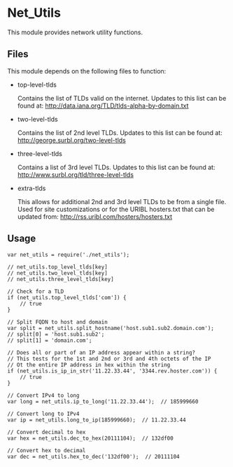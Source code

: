 Net\_Utils
=========

This module provides network utility functions.

Files
-----

This module depends on the following files to function:

* top-level-tlds

  Contains the list of TLDs valid on the internet.
  Updates to this list can be found at:
  http://data.iana.org/TLD/tlds-alpha-by-domain.txt

* two-level-tlds

  Contains the list of 2nd level TLDs.
  Updates to this list can be found at:
  http://george.surbl.org/two-level-tlds

* three-level-tlds

  Contains a list of 3rd level TLDs.
  Updates to this list can be found at:
  http://www.surbl.org/tld/three-level-tlds

* extra-tlds

  This allows for additional 2nd and 3rd level TLDs to be
  from a single file.  Used for site customizations or
  for the URIBL hosters.txt that can be updated from:
  http://rss.uribl.com/hosters/hosters.txt

Usage
-----

    var net_utils = require('./net_utils');

    // net_utils.top_level_tlds[key]
    // net_utils.two_level_tlds[key]
    // net_utils.three_level_tlds[key]

    // Check for a TLD
    if (net_utils.top_level_tlds['com']) {
        // true 
    }

    // Split FQDN to host and domain
    var split = net_utils.split_hostname('host.sub1.sub2.domain.com');
    // split[0] = 'host.sub1.sub2';
    // split[1] = 'domain.com';

    // Does all or part of an IP address appear within a string?
    // This tests for the 1st and 2nd or 3rd and 4th octets of the IP
    // Ot the entire IP address in hex within the string
    if (net_utils.is_ip_in_str('11.22.33.44', '3344.rev.hoster.com')) {
        // true
    }

    // Convert IPv4 to long
    var long = net_utils.ip_to_long('11.22.33.44');  // 185999660

    // Convert long to IPv4
    var ip = net_utils.long_to_ip(185999660);  // 11.22.33.44

    // Convert decimal to hex
    var hex = net_utils.dec_to_hex(20111104);  // 132df00

    // Convert hex to decimal
    var dec = net_utils.hex_to_dec('132df00');  // 20111104

